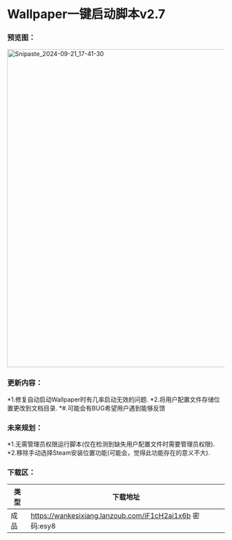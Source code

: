 # Wallpaper一键启动脚本v2.7


### 预览图：
<img width="735" alt="Snipaste_2024-09-21_17-41-30" src="https://github.com/user-attachments/assets/579ec8ce-05ca-4e8b-8b90-0f802878fe43">



### 更新内容：
*1.修复自动启动Wallpaper时有几率启动无效的问题.
*2.将用户配置文件存储位置更改到文档目录.
*#.可能会有BUG希望用户遇到能够反馈

### 未来规划：
*1.无需管理员权限运行脚本(仅在检测到缺失用户配置文件时需要管理员权限).
*2.移除手动选择Steam安装位置功能(可能会，觉得此功能存在的意义不大).


### 下载区：

| 类型      | 下载地址 |
| ----------- | ----------- |
| 成品  |https://wankesixiang.lanzoub.com/iF1cH2ai1x6b 密码:esy8       |